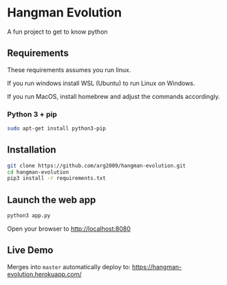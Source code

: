 # Hangman Evolution

A fun project to get to know python

## Requirements

These requirements assumes you run linux.

If you run windows install WSL (Ubuntu) to run Linux on Windows.

If you run MacOS, install homebrew and adjust the commands accordingly.

### Python 3 + pip

```bash
sudo apt-get install python3-pip
```

## Installation

```bash
git clone https://github.com/arg2009/hangman-evolution.git
cd hangman-evolution
pip3 install -r requirements.txt
```

## Launch the web app

```bash
python3 app.py
```

Open your browser to [http://localhost:8080](http://localhost:8080)

## Live Demo

Merges into `master` automatically deploy to: https://hangman-evolution.herokuapp.com/
